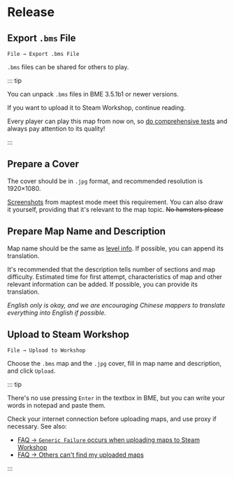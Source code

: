 # Release

## Export `.bms` File

`File → Export .bms File`

`.bms` files can be shared for others to play.

::: tip

You can unpack `.bms` files in BME 3.5.1b1 or newer versions.

If you want to upload it to Steam Workshop, continue reading.

Every player can play this map from now on, so [do comprehensive tests](/en/start/map-testing.md) and always pay attention to its quality!

:::

## Prepare a Cover

The cover should be in `.jpg` format, and recommended resolution is 1920×1080.

[Screenshots](/en/start/basic-operation.md#screenshot) from maptest mode meet this requirement. You can also draw it yourself, providing that it's relevant to the map topic. ~~No hamsters please~~

## Prepare Map Name and Description

Map name should be the same as [level info](/en/glossary/assets-in-menu.md#level-info). If possible, you can append its translation.

It's recommended that the description tells number of sections and map difficulty. Estimated time for first attempt, characteristics of map and other relevant information can be added. If possible, you can provide its translation.

_English only is okay, and we are encouraging Chinese mappers to translate everything into English if possible._

## Upload to Steam Workshop

`File → Upload to Workshop`

Choose the `.bms` map and the `.jpg` cover, fill in map name and description, and click `Upload`.

::: tip

There's no use pressing `Enter` in the textbox in BME, but you can write your words in notepad and paste them.

Check your internet connection before uploading maps, and use proxy if necessary. See also:

- [FAQ → `Generic Failure` occurs when uploading maps to Steam Workshop](/en/faq/#generic-failure-occurs-when-uploading-maps-to-steam-workshop)
- [FAQ → Others can't find my uploaded maps](/en/faq/#others-can-t-find-my-uploaded-maps)

:::
